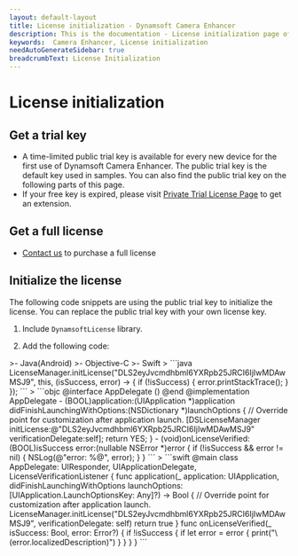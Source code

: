 ```yaml
---
layout: default-layout
title: License initialization - Dynamsoft Camera Enhancer
description: This is the documentation - License initialization page of Dynamsoft Camera Enhancer.
keywords:  Camera Enhancer, License initialization
needAutoGenerateSidebar: true
breadcrumbText: License Initialization
---
```


# License initialization

## Get a trial key

* A time-limited public trial key is available for every new device for the first use of Dynamsoft Camera Enhancer. The public trial key is the default key used in samples. You can also find the public trial key on the following parts of this page.
* If your free key is expired, please visit <a href="https://www.dynamsoft.com/customer/license/trialLicense?package=mobile&product=dce" target="_blank">Private Trial License Page</a> to get an extension.

## Get a full license

* [Contact us](https://www.dynamsoft.com/company/contact/)  to purchase a full license

## Initialize the license

The following code snippets are using the public trial key to initialize the license. You can replace the public trial key with your own license key.

1. Include `DynamsoftLicense` library.

2. Add the following code:

<div class="sample-code-prefix"></div>
>- Java(Android)
>- Objective-C
>- Swift
>
```java
LicenseManager.initLicense("DLS2eyJvcmdhbml6YXRpb25JRCI6IjIwMDAwMSJ9", this, (isSuccess, error) -> {
    if (!isSuccess) {
        error.printStackTrace();
    }
});
```
>
```objc
@interface AppDelegate () <DSLicenseVerificationListener>
@end
@implementation AppDelegate
- (BOOL)application:(UIApplication *)application didFinishLaunchingWithOptions:(NSDictionary *)launchOptions {
    // Override point for customization after application launch.
    [DSLicenseManager initLicense:@"DLS2eyJvcmdhbml6YXRpb25JRCI6IjIwMDAwMSJ9" verificationDelegate:self];
    return YES;
}
- (void)onLicenseVerified:(BOOL)isSuccess error:(nullable NSError *)error {
    if (!isSuccess && error != nil) {
        NSLog(@"error: %@", error);
    }
}
```
>
```swift
@main
class AppDelegate: UIResponder, UIApplicationDelegate, LicenseVerificationListener {
    func application(_ application: UIApplication, didFinishLaunchingWithOptions launchOptions: [UIApplication.LaunchOptionsKey: Any]?) -> Bool {
        // Override point for customization after application launch.
        LicenseManager.initLicense("DLS2eyJvcmdhbml6YXRpb25JRCI6IjIwMDAwMSJ9", verificationDelegate: self)
        return true
    }
    func onLicenseVerified(_ isSuccess: Bool, error: Error?) {
        if !isSuccess {
            if let error = error {
                print("\(error.localizedDescription)")
            }
        }
    }
}
```
